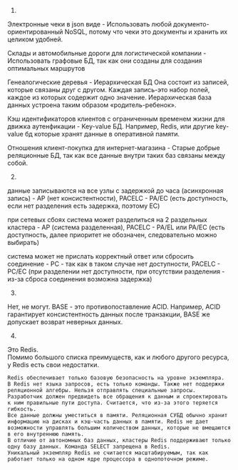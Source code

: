 1.
Электронные чеки в json виде - Использовать любой документо-ориентированный NoSQL, потому что чеки это документы и хранить их целиком удобней.

Склады и автомобильные дороги для логистической компании - Использовать графовые БД, так как они созданы для создания оптимальных маршрутов

Генеалогические деревья - Иерархическая БД Она состоит из записей, которые связаны друг с другом. Каждая запись-это набор полей, каждое из которых содержит одно значение. Иерархическая база данных устроена таким образом «родитель-ребенок».

Кэш идентификаторов клиентов с ограниченным временем жизни для движка аутенфикации - Key-value БД. Например, Redis, или другие key-value бд которые хранят данные в оперативной памяти.

Отношения клиент-покупка для интернет-магазина - Старые добрые реляционные БД, так как все данные внутри таких баз связаны между собой.


2.
  данные записываются на все узлы с задержкой до часа (асинхронная запись) - AP (нет консистентности), PACELC - PA/EC (есть доступность, если нет разделения есть задержка, поэтому ЕС)
  
  при сетевых сбоях система может разделиться на 2 раздельных кластера - AP (система разделенная), PACELC - PA/EL или PA/EC (есть доступность, далее приоритет не обозначен, следовательно можно выбирать)
  
  система может не прислать корректный ответ или сбросить соединение - PC - так как в таком случае нет доступности, PACELC - PC/EC (при разделении нет доступности, при отсутствии разделения - из-за сброса соединения возможна задержка)

3.
Нет, не могут. BASE - это противопоставление ACID. Например, ACID гарантирует консистентность данных после транзакции, BASE же допускает возврат неверных данных.

4.
Это Redis.  
Помимо большого списка преимуществ, как и любого другого ресурса, у Redis есть свои недостатки. 

    Redis обеспечивает только базовую безопасность на уровне экземпляра.
    В Redis нет языка запросов, есть только команды. Также нет поддержки реляционной алгебры. Нельзя отправлять специальные запросы. Разработчик должен предвидеть все обращения к данным и спроектировать к ним правильные пути доступа. Считается, что из-за этого теряется гибкость.
    Все данные должны уместиться в памяти. Реляционная СУБД обычно хранит информацию на дисках и кэш-часть данных в памяти. Redis не дает возможности управлять большим количеством данных, которые не вмещаются в его внутреннюю память.
    В отличие от автономных баз данных, кластеры Redis поддерживают только одну базу данных. Команда SELECT запрещена в Redis.
    Уникальный экземпляр Redis не считается масштабируемым, так как работает только на одном ядре процессора в однопоточном режиме. 
